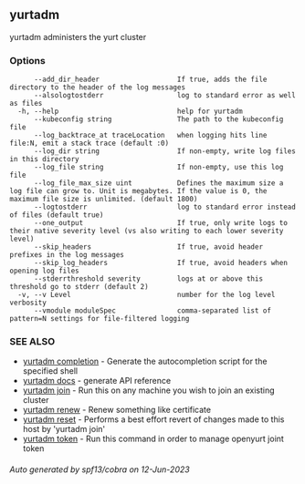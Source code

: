 ## yurtadm

yurtadm administers the yurt cluster

### Options

```
      --add_dir_header                   If true, adds the file directory to the header of the log messages
      --alsologtostderr                  log to standard error as well as files
  -h, --help                             help for yurtadm
      --kubeconfig string                The path to the kubeconfig file
      --log_backtrace_at traceLocation   when logging hits line file:N, emit a stack trace (default :0)
      --log_dir string                   If non-empty, write log files in this directory
      --log_file string                  If non-empty, use this log file
      --log_file_max_size uint           Defines the maximum size a log file can grow to. Unit is megabytes. If the value is 0, the maximum file size is unlimited. (default 1800)
      --logtostderr                      log to standard error instead of files (default true)
      --one_output                       If true, only write logs to their native severity level (vs also writing to each lower severity level)
      --skip_headers                     If true, avoid header prefixes in the log messages
      --skip_log_headers                 If true, avoid headers when opening log files
      --stderrthreshold severity         logs at or above this threshold go to stderr (default 2)
  -v, --v Level                          number for the log level verbosity
      --vmodule moduleSpec               comma-separated list of pattern=N settings for file-filtered logging
```

### SEE ALSO

* [yurtadm completion](yurtadm_completion.md)	 - Generate the autocompletion script for the specified shell
* [yurtadm docs](yurtadm_docs.md)	 - generate API reference
* [yurtadm join](yurtadm_join.md)	 - Run this on any machine you wish to join an existing cluster
* [yurtadm renew](yurtadm_renew.md)	 - Renew something like certificate
* [yurtadm reset](yurtadm_reset.md)	 - Performs a best effort revert of changes made to this host by 'yurtadm join'
* [yurtadm token](yurtadm_token.md)	 - Run this command in order to manage openyurt joint token

###### Auto generated by spf13/cobra on 12-Jun-2023
